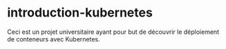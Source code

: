 # introduction-kubernetes
Ceci est un projet universitaire ayant pour but de découvrir le déploiement de conteneurs avec Kubernetes.

